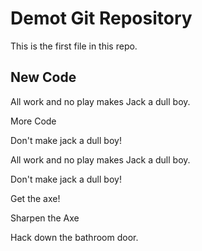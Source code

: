 # Demot Git Repository

This is the first file in this repo.

## New Code

All work and no play makes Jack a dull boy.

More Code

Don't make jack a dull boy!

All work and no play makes Jack a dull boy.


Don't make jack a dull boy!

Get the axe!

Sharpen the Axe

Hack down the bathroom door.
